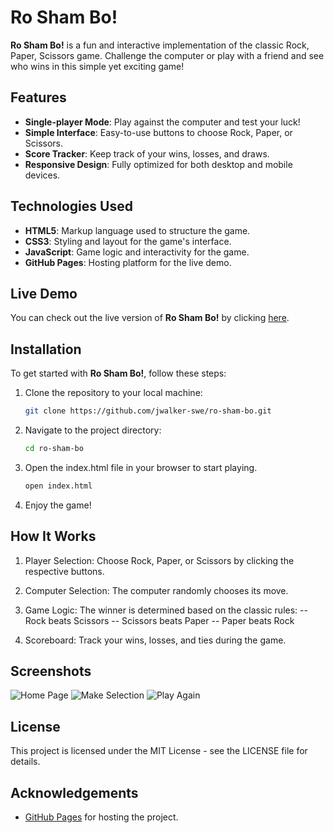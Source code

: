 # Ro Sham Bo!

**Ro Sham Bo!** is a fun and interactive implementation of the classic Rock, Paper, Scissors game. Challenge the computer or play with a friend and see who wins in this simple yet exciting game!

## Features

- **Single-player Mode**: Play against the computer and test your luck!
- **Simple Interface**: Easy-to-use buttons to choose Rock, Paper, or Scissors.
- **Score Tracker**: Keep track of your wins, losses, and draws.
- **Responsive Design**: Fully optimized for both desktop and mobile devices.

## Technologies Used

- **HTML5**: Markup language used to structure the game.
- **CSS3**: Styling and layout for the game's interface.
- **JavaScript**: Game logic and interactivity for the game.
- **GitHub Pages**: Hosting platform for the live demo.

## Live Demo

You can check out the live version of **Ro Sham Bo!** by clicking [here](https://jwalker-swe.github.io/ro-sham-bo/).

## Installation

To get started with **Ro Sham Bo!**, follow these steps:

1. Clone the repository to your local machine:

   ```bash
   git clone https://github.com/jwalker-swe/ro-sham-bo.git

2. Navigate to the project directory:

   ```bash
   cd ro-sham-bo

3. Open the index.html file in your browser to start playing.
   ```bash
   open index.html

4. Enjoy the game!

## How It Works

1. Player Selection: Choose Rock, Paper, or Scissors by clicking the respective buttons.

2. Computer Selection: The computer randomly chooses its move.

3. Game Logic: The winner is determined based on the classic rules:
-- Rock beats Scissors
-- Scissors beats Paper
-- Paper beats Rock

4. Scoreboard: Track your wins, losses, and ties during the game.

## Screenshots

![Home Page](/src/assets/imgs/readme-imgs/home-page.jpg)
![Make Selection](/src/assets/imgs/readme-imgs/make-selection.jpg)
![Play Again](/src/assets/imgs/readme-imgs/play-again.jpg)

## License

This project is licensed under the MIT License - see the LICENSE file for details.

## Acknowledgements
- [GitHub Pages](https://pages.github.com/) for hosting the project.
